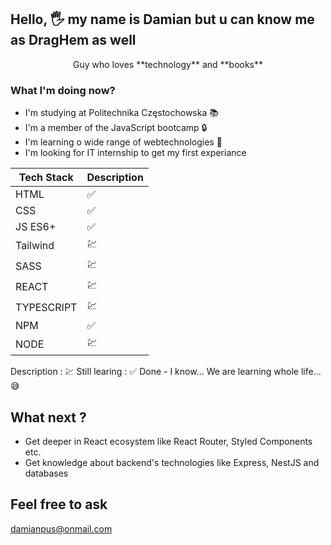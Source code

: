 ## Hello, 🖐 my name is  Damian but u can know me as DragHem as well

<p align="center">
    Guy who loves **technology** and **books**
</p>

### What I'm doing now?
- I'm studying at Politechnika Częstochowska 📚
- I'm a member of the JavaScript bootcamp 🔒
- I'm learning o wide range of webtechnologies 🤯
- I'm looking for IT internship to get my first experiance

| Tech Stack| Description |  
| ----------- | ----------- |  
| HTML | ✅ |  
| CSS | ✅ |
| JS ES6+ | ✅ |
| Tailwind | 💹 |
| SASS | 💹 |
| REACT | 💹 |
| TYPESCRIPT | 💹 |
| NPM | ✅ |
| NODE | 💹 |
Description
: 💹 Still learing
: ✅ Done - I know... We are learning whole life... 😅

## What next ?
- Get deeper in React  ecosystem like React Router, Styled Components  etc.
- Get knowledge about backend's technologies like Express, NestJS and databases

## Feel free to ask
<a href="mailto:damianpus@onmail.com?">damianpus@onmail.com</a>
